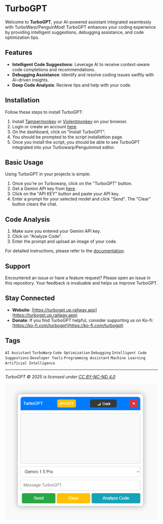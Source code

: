 # TurboGPT

Welcome to **TurboGPT**, your AI-powered assistant integrated seamlessly with TurboWarp/PenguinMod! TurboGPT enhances your coding experience by providing intelligent suggestions, debugging assistance, and code optimization tips.

## Features

- **Intelligent Code Suggestions**: Leverage AI to receive context-aware code completions and recommendations.
- **Debugging Assistance**: Identify and resolve coding issues swiftly with AI-driven insights.
- **Deep Code Analysis**: Recieve tips and help with your code.

## Installation
   
Follow these steps to install TurboGPT:

1. Install [Tampermonkey](https://chromewebstore.google.com/detail/tampermonkey/dhdgffkkebhmkfjojejmpbldmpobfkfo) or [Violentmonkey](https://chromewebstore.google.com/detail/violentmonkey/jinjaccalgkegednnccohejagnlnfdag) on your browser.
2. Login or create an account [here](https://turbogpt.up.railway.app/pages/login.php).
3. On the dashboard, click on "Install TurboGPT".
4. You should be prompted to the script installattion page.
5. Once you install the script, you should be able to see TurboGPT integrated into your Turbowarp/Penguinmod editor.

## Basic Usage

Using TurboGPT in your projects is simple:

1. Once you're on Turbowarp, click on the "TurboGPT" button.
2. Get a Gemini API key from [here](https://www.google.com/url?sa=t&rct=j&q=&esrc=s&source=web&cd=&cad=rja&uact=8&ved=2ahUKEwiO2Zvnyr-LAxVyEDQIHQ-4BCYQFnoECAwQAQ&url=https%3A%2F%2Faistudio.google.com%2Fapp%2Fapikey&usg=AOvVaw1WWenMsZaHnCnN4FhYRAe9&opi=89978449).
3. Click on the "API KEY" button and paste your API key.
3. Enter a prompt for your selected model and click "Send". The "Clear" button clears the chat.

## Code Analysis

1. Make sure you entered your Gemini API key.
2. Click on "Analyze Code".
3. Enter the prompt and upload an image of your code.

For detailed instructions, please refer to the [documentation](https://turbogpt.up.railway.app/documentation.php).

## Support

Encountered an issue or have a feature request? Please open an issue in this repository. Your feedback is invaluable and helps us improve TurboGPT.

## Stay Connected

- **Website**: [https://turbogpt.up.railway.app](https://turbogpt.up.railway.app)
- **Donate**: If you find TurboGPT helpful, consider supporting us on Ko-fi: [https://ko-fi.com/turbogpt](https://ko-fi.com/turbogpt)

## Tags

`AI Assistant` `TurboWarp` `Code Optimization` `Debugging` `Intelligent Code Suggestions` `Developer Tools` `Programming Assistant` `Machine Learning` `Artificial Intelligence`

---

*TurboGPT © 2025 is licensed under [CC BY-NC-ND 4.0](https://creativecommons.org/licenses/by-nc-nd/4.0/deed.en)*

![TurboGPT Logo](1.png)
